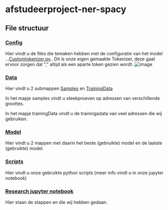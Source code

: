# afstudeerproject-ner-spacy
## File structuur
### [Config](config)
Hier vindt u de files die temaken hebben met de configuratie van het model
...[Customtokenizer.py](config/CustomTokenizer.py)..
Dit is onze eigen gemaakte Tokenizer, deze gaat ervoor zorgen dat "," altijd als een aparte token gezien wordt.
![image](https://user-images.githubusercontent.com/43540060/156184112-2586d7ab-17ef-4def-a459-ad47cc875532.png)

### [Data](data)
Hier vindt u 2 submappen [Samples](samples) en [TrainingData](trainingData)

In het mapje samples vindt u steekproeven op adressen van verschillende groottes.

In het mapje trainingData vindt u de trainingsdata van veel adressen die wij gebruiken.

### [Model](model)
Hier vindt u 2 mappen met daarin het beste (gebruikte) model en de laatste (gebruikte) model.  

### [Scripts](scripts)
Hier vindt u onze gebruikte python scripts (meer info vindt u in onze jupyter notebook)

### [Research jupyter notebook](research.ipynb)
Hier staan de stappen en die wij hebben gedaan.
